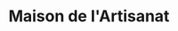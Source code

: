 ---
title: "Maison de l'Artisanat"
url: /le-mayet-de-montagne/maison-de-lartisanat/
shop: Lebensmittel
---